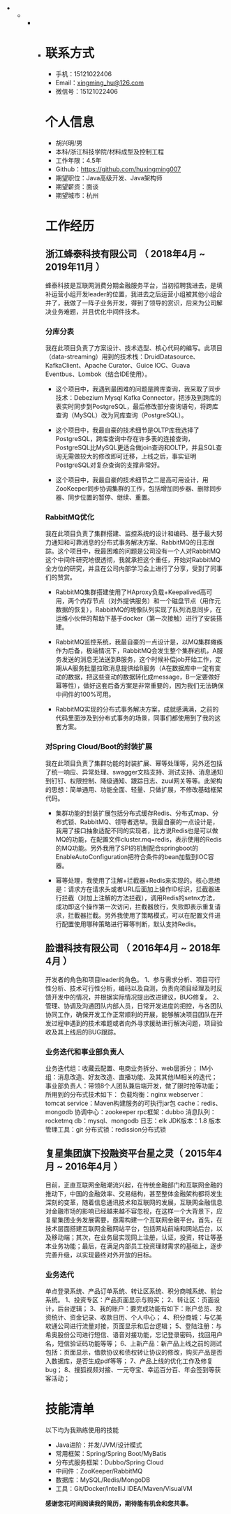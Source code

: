   -   -   -   - # 联系方式
                - 手机：15121022406
                - Email：xingming_hu@126.com
                - 微信号：15121022406
                
                
                # 个人信息
                
                 - 胡兴明/男
                 - 本科/浙江科技学院/材料成型及控制工程 
                 - 工作年限：4.5年
                 - Github：https://github.com/huxingming007
                 - 期望职位：Java高级开发、Java架构师
                 - 期望薪资：面谈
                 - 期望城市：杭州
                
                
                # 工作经历
                
                ## 浙江蜂泰科技有限公司 （ 2018年4月 ~ 2019年11月 ）
                蜂泰科技是互联网消费分期金融服务平台，当初招聘我进去，是填补运营小组开发leader的位置，我进去之后运营小组被其他小组合并了，我做了一阵子业务开发，得到了领导的赏识，后来为公司解决业务难题，并且优化中间件技术。
                
                ### 分库分表
                我在此项目负责了方案设计、技术选型、核心代码的编写。此项目（data-streaming）用到的技术栈：DruidDatasource、KafkaClient、Apache Curator、Guice IOC、Guava Eventbus、Lombok（结合IDE使用）。
                
                * 这个项目中，我遇到最困难的问题是跨库查询，我采取了同步技术：Debezium Mysql Kafka Connector，把涉及到跨库的表实时同步到PostgreSQL，最后修改部分查询语句，将跨库查询（MySQL）改为同库查询（PostgreSQL）。
                
                * 这个项目中，我最自豪的技术细节是OLTP库我选择了PostgreSQL，跨库查询中存在许多表的连接查询，PostgreSQL比MySQL更适合做join查询和OLTP，并且SQL查询无需做较大的修改即可迁移，上线之后，事实证明PostgreSQL对复杂查询的支撑非常好。
                
                * 这个项目中，我最自豪的技术细节之二是高可用设计，用ZooKeeper同步协调集群的工作，包括增加同步器、删除同步器、同步位置的暂停、继续、重置。
                
                ### RabbitMQ优化
                我在此项目负责了集群搭建、监控系统的设计和编码、基于最大努力通知和可靠消息的分布式事务解决方案、RabbitMQ的日志跟踪。这个项目中，我最困难的问题是公司没有一个人对RabbitMQ这个中间件研究地很透彻，我就承担这个重任，开始对RabbitMQ全方位的研究，并且在公司内部学习会上进行了分享，受到了同事们的赞赏。
                
                * RabbitMQ集群搭建使用了HAproxy负载+Keepalived高可用，两个内存节点（对外提供服务）和一个磁盘节点（用作元数据的恢复），RabbitMQ的境像队列实现了队列消息同步，在运维小伙伴的帮助下基于docker（第一次接触）进行了安装搭建。
                
                * RabbitMQ监控系统，我最自豪的一点设计是，以MQ集群瘫痪作为后备，极端情况下，RabbitMQ会发生整个集群宕机，A服务发送的消息无法送到B服务，这个时候补偿job开始工作，定期从A服务批量拉取消息提供给B服务（A在数据库中一定有变动的数据，把这些变动的数据转化成message，B一定要做好幂等性），做好这套后备方案是非常重要的，因为我们无法确保中间件的100%可用。
                
                * RabbitMQ实现的分布式事务解决方案，成就感满满，之前的代码里面涉及到分布式事务的场景，同事们都使用到了我的这套方案。
                
                ### 对Spring Cloud/Boot的封装扩展
                我在此项目负责了集群功能的封装扩展、幂等处理等，另外还包括了统一响应、异常处理、swagger文档支持、测试支持、消息通知到钉钉、权限控制、降级通知、跟踪日志、zuul网关等等。此架构的思想：简单通用、功能全面、轻量、只做扩展，不修改基础框架代码。
                
                * 集群功能的封装扩展包括分布式缓存Redis、分布式map、分布式锁、RabbitMQ、领导者选举。我最自豪的一点设计是，我用了接口抽象适配不同的实现者，比方说Redis也是可以做MQ的功能，在配置文件cluster.mq=redis，表示使用的Redis的MQ功能。另外我用了SPI的机制配合springboot的EnableAutoConfiguration把符合条件的bean加载到IOC容器。
                
                * 幂等处理，我使用了注解+拦截器+Redis来实现的。核心思想是：请求方在请求头或者URL后面加上操作ID标识，拦截器进行拦截（对加上注解的方法拦截），调用Redis的setnx方法，成功即这个操作第一次访问，拦截器放行，失败即表示重复请求，拦截器拦截。另外我使用了策略模式，可以在配置文件进行配置使用哪种策略进行幂等判断，默认支持Redis。
                
                  
                ## 脸谱科技有限公司 （ 2016年4月 ~ 2018年4月 ）
                开发者的角色和项目leader的角色。
                     1、参与需求分析、项目可行性分析、技术可行性分析，编码以及自测，负责向项目经理及时反馈开发中的情况，并根据实际情况提出改进建议，BUG修复。
                    2、管理、协调及沟通团队内部人员，日常开发进度的把控，与各团队协同工作，确保开发工作正常顺利的开展，能够解决项目团队在开发过程中遇到的技术难题或者向外寻求援助进行解决问题，项目验收及其上线后的BUG跟踪。
                ### 业务迭代和事业部负责人
                业务迭代组：收藏云配置、电商业务拆分、web层拆分；
                IM小组：消息改造、好友改造、直播功能、及其其他IM相关的迭代；
                事业部负责人：带领8个人团队兼后端开发，做了限时抢等功能；
                所用到的分布式技术如下：
                负载均衡：nginx
                webserver：tomcat
                service：Maven构建服务的可执行jar包
                cache：redis、mongodb
                协调中心：zookeeper
                rpc框架：dubbo
                消息队列：rocketmq
                db：mysql、mongodb
                日志：elk
                JDK版本：1.8
                版本管理工具：git
                分布式锁：redission分布式锁
                
                ## 复星集团旗下投融资平台星之灵（ 2015年4月 ~ 2016年4月 ）   
                目前，正直互联网金融潮流兴起，在传统金融部门和互联网金融的推动下，中国的金融效率、交易结构，甚至整体金融架构都将发生深刻的变革，随着信息通讯技术和互联网的发展，互联网金融信息对金融市场的影响已经越来越不容忽视，在这样一个大背景下，应复星集团业务发展需要，亟需构建一个互联网金融平台。首先，在技术层面搭建互联网金融网站平台，包括网站前端和网站后台，以及移动端；其次，在业务层实现网上注册，认证，投资，转让等基本业务功能；最后，在满足内部员工投资理财需求的基础上，逐步完善升级，以实现最终对外开放的目标。
                  ### 业务迭代
                  单点登录系统、产品订单系统、转让区系统、积分商城系统、前台系统。
                  1、投资专区：产品页面显示与购买；
                  2、转让区：页面设计，后台逻辑；
                  3、我的账户：要完成功能有如下：账户总览、投资统计、资金记录、收款日历、个人中心；
                  4、积分商城：与亿美软通公司进行流量对接，页面显示和后台逻辑；
                  5、登陆注册：与希奥股份公司进行短信、语音对接功能，忘记登录密码，找回用户名，短信验证码功能等等；
                   6、上新产品：新产品上线之前的测试包括：页面显示，借款协议和债权转让协议的修改，购买产品是否入数据库，是否生成pdf等等；
                  7、产品上线的优化工作及修复bug；
                  8、搜狐视频对接、一元夺宝、幸运百分百、年会签到等获客活动；
                # 技能清单
                以下均为我熟练使用的技能
                - Java进阶：并发/JVM/设计模式
                - 常用框架：Spring/Spring Boot/MyBatis
                - 分布式服务框架：Dubbo/Spring Cloud
                - 中间件：ZooKeeper/RabbitMQ
                - 数据库：MySQL/Redis/MongoDB
                - 工具：Git/Docker/IntelliJ IDEA/Maven/VisualVM
                
                **感谢您花时间阅读我的简历，期待能有机会和您共事。**